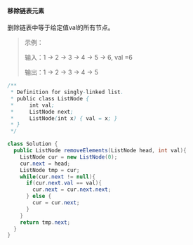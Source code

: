 #### 移除链表元素

删除链表中等于给定值val的所有节点。

>示例：
>
>输入：1 -> 2 -> 3 -> 4 -> 5 -> 6, val =6
>
>输出：1 -> 2 -> 3 -> 4 -> 5



```java
/**
 * Definition for singly-linked list.
 * public class ListNode {
 *     int val;
 *     ListNode next;
 *     ListNode(int x) { val = x; }
 * }
 */

class Solution {
  public ListNode removeElements(ListNode head, int val){
    ListNode cur = new ListNode(0);
    cur.next = head;
    ListNode tmp = cur;
    while(cur.next != null){
      if(cur.next.val == val){
        cur.next = cur.next.next;
      } else {
        cur = cur.next;
      }
    }
    return tmp.next;
  }
}
```

